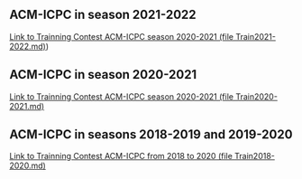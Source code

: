 <!-- # ACM-ICPC with team HCMUT OnlyBoys

## Member in team
1. Trương Công Thành - [codeforces: congthanh123 (max rating: Master, 218)](https://codeforces.com/profile/congthanh123)
2. Trần Thanh Bình - [codeforces: binhtranmcs (max rating: Candidate Master, 2089)](https://codeforces.com/profile/binhtranmcs)
3. Trần Đức Duy - [codeforces: tin2016_tdduy (max rating: Expert, 1667)](https://codeforces.com/profile/tin2016_tdduy)

## Team achievement

### In 2019
1. #### Gold Medal ICPC 2019 Vietnam National Contest (rank 12th)
2. #### Silver Medal ICPC 2019 Vietnam Southern Provinial Contest (rank 17th)
### In 2020
1. #### Silver Medal ICPC 2020 Asia Can Tho Regional
2. #### Silver Medal ICPC 2020 Vietnam National Contest
3. #### Silver Medal ICPC 2020 Vietnam Southern Provinial Contest -->

## ACM-ICPC in season 2021-2022

[Link to Trainning Contest ACM-ICPC season 2020-2021 (file Train2021-2022.md)](Train2021-2022.md))

## ACM-ICPC in season 2020-2021

[Link to Trainning Contest ACM-ICPC season 2020-2021 (file Train2020-2021.md)](Train2020-2021.md)

## ACM-ICPC in seasons 2018-2019 and 2019-2020

[Link to Trainning Contest ACM-ICPC from 2018 to 2020 (file Train2018-2020.md)](Train2018-2020.md)




